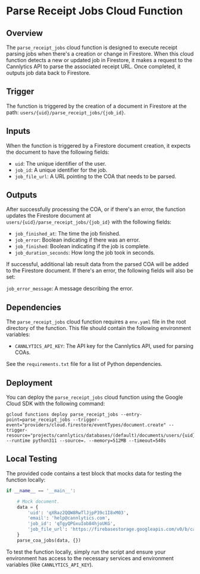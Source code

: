 # Parse Receipt Jobs Cloud Function

## Overview

The `parse_receipt_jobs` cloud function is designed to execute receipt parsing jobs when there's a creation or change in Firestore. When this cloud function detects a new or updated job in Firestore, it makes a request to the Cannlytics API to parse the associated receipt URL. Once completed, it outputs job data back to Firestore.

## Trigger

The function is triggered by the creation of a document in Firestore at the path: `users/{uid}/parse_receipt_jobs/{job_id}`.

## Inputs

When the function is triggered by a Firestore document creation, it expects the document to have the following fields:

- `uid`: The unique identifier of the user.
- `job_id`: A unique identifier for the job.
- `job_file_url`: A URL pointing to the COA that needs to be parsed.

## Outputs

After successfully processing the COA, or if there's an error, the function updates the Firestore document at `users/{uid}/parse_receipt_jobs/{job_id}` with the following fields:

- `job_finished_at`: The time the job finished.
- `job_error`: Boolean indicating if there was an error.
- `job_finished`: Boolean indicating if the job is complete.
- `job_duration_seconds`: How long the job took in seconds.

If successful, additional lab result data from the parsed COA will be added to the Firestore document. If there's an error, the following fields will also be set:

`job_error_message`: A message describing the error.

## Dependencies

The `parse_receipt_jobs` cloud function requires a `env.yaml` file in the root directory of the function. This file should contain the following environment variables:

- `CANNLYTICS_API_KEY`: The API key for the Cannlytics API, used for parsing COAs.

See the `requirements.txt` file for a list of Python dependencies.

## Deployment

You can deploy the `parse_receipt_jobs` cloud function using the Google Cloud SDK with the following command:

```shell
gcloud functions deploy parse_receipt_jobs --entry-point=parse_receipt_jobs --trigger-event="providers/cloud.firestore/eventTypes/document.create" --trigger-resource="projects/cannlytics/databases/(default)/documents/users/{uid}/parse_receipt_jobs/{job_id}" --runtime python311 --source=. --memory=512MB --timeout=540s
```

## Local Testing

The provided code contains a test block that mocks data for testing the function locally:

```py
if __name__ == '__main__':

    # Mock document.
    data = {
        'uid': 'qXRaz2QQW8RwTlJjpP39c1I8xM03',
        'email': 'help@cannlytics.com',
        'job_id': 'qTgyQPGxuIob84hjoUKG',
        'job_file_url': 'https://firebasestorage.googleapis.com/v0/b/cannlytics.appspot.com/o/users%2FqXRaz2QQW8RwTlJjpP39c1I8xM03%2Fparse_coa_jobs%2FqTgyQPGxuIob84hjoUKG?alt=media&token=2c91bd89-d5d7-4c03-a313-dbb19ba876c2',
    }
    parse_coa_jobs(data, {})
```

To test the function locally, simply run the script and ensure your environment has access to the necessary services and environment variables (like `CANNLYTICS_API_KEY`).
